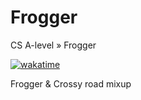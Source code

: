 # Frogger
CS A-level » Frogger

[![wakatime](https://wakatime.com/badge/user/2bc380b4-35ed-47d0-b492-bbea5eda7c61/project/4e2e26a6-8152-47a0-a040-17b2ac98f345.svg)](https://wakatime.com/badge/user/2bc380b4-35ed-47d0-b492-bbea5eda7c61/project/4e2e26a6-8152-47a0-a040-17b2ac98f345)

Frogger & Crossy road mixup 

